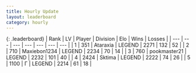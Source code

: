 ```yaml
---
title: Hourly Update
layout: leaderboard
category: hourly
---
```


{: .leaderboard}
| Rank | LV | Player | Division | Elo | Wins | Losses |
| --- | --- | --- | --- | --- | --- | --- |
| <span data-change="0">1</span> | 351 | <span title="ID: 745153">Ataraxia</span> | LEGEND | <span data-change="0">2271</span> | <span data-change="0">132</span> | <span data-change="0">52</span> |
| <span data-change="0">2</span> | 710 | <span title="ID: 410122">Maxiebon1234</span> | LEGEND | <span data-change="0">2234</span> | <span data-change="0">70</span> | <span data-change="0">14</span> |
| <span data-change="0">3</span> | 760 | <span title="ID: 652474">pookmaster21</span> | LEGEND | <span data-change="0">2232</span> | <span data-change="0">101</span> | <span data-change="0">40</span> |
| <span data-change="0">4</span> | 2424 | <span title="ID: 353063">Sktima</span> | LEGEND | <span data-change="0">2222</span> | <span data-change="0">74</span> | <span data-change="0">26</span> |
| <span data-change="0">5</span> | 1100 | <span title="ID: 512212">Г</span> | LEGEND | <span data-change="0">2214</span> | <span data-change="0">61</span> | <span data-change="0">18</span> |
